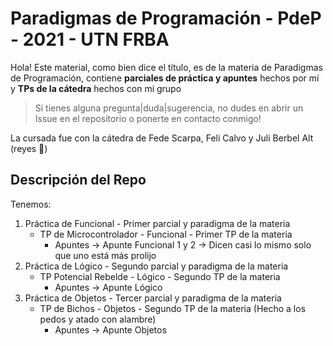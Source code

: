 # Paradigmas de Programación - PdeP - 2021 - UTN FRBA
Hola! 
Este material, como bien dice el título, es de la materia de Paradigmas de Programación, 
contiene **parciales de práctica y apuntes** hechos por mí y **TPs de la cátedra** hechos con mi grupo

> Si tienes alguna pregunta|duda|sugerencia, no dudes en abrir un Issue en el repositorio o ponerte en contacto conmigo!

La cursada fue con la cátedra de Fede Scarpa, Feli Calvo y Juli Berbel Alt (reyes 👑)

## Descripción del Repo
Tenemos:
1. Práctica de Funcional - Primer parcial y paradigma de la materia
   - TP de Microcontrolador - Funcional - Primer TP de la materia
     - Apuntes -> Apunte Funcional 1 y 2 -> Dicen casi lo mismo solo que uno está más prolijo
2. Práctica de Lógico - Segundo parcial y paradigma de la materia
   - TP Potencial Rebelde - Lógico - Segundo TP de la materia
     - Apuntes -> Apunte Lógico
3. Práctica de Objetos - Tercer parcial y paradigma de la materia
   - TP de Bichos - Objetos - Segundo TP de la materia (Hecho a los pedos y atado con alambre)
     - Apuntes -> Apunte Objetos 
